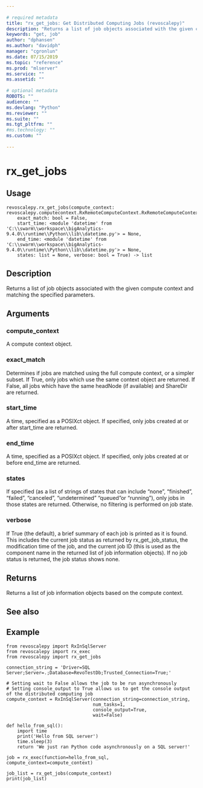 ```yaml
--- 
 
# required metadata 
title: "rx_get_jobs: Get Distributed Computing Jobs (revoscalepy)" 
description: "Returns a list of job objects associated with the given compute context and matching the specified parameters." 
keywords: "get, job" 
author: "dphansen"
ms.author: "davidph" 
manager: "cgronlun" 
ms.date: 07/15/2019
ms.topic: "reference" 
ms.prod: "mlserver" 
ms.service: "" 
ms.assetid: "" 
 
# optional metadata 
ROBOTS: "" 
audience: "" 
ms.devlang: "Python" 
ms.reviewer: "" 
ms.suite: "" 
ms.tgt_pltfrm: "" 
#ms.technology: "" 
ms.custom: "" 
 
---
```


# rx_get_jobs


 


## Usage



```
revoscalepy.rx_get_jobs(compute_context: revoscalepy.computecontext.RxRemoteComputeContext.RxRemoteComputeContext,
    exact_match: bool = False,
    start_time: <module 'datetime' from 'C:\\swarm\\workspace\\bigAnalytics-9.4.0\\runtime\\Python\\lib\\datetime.py'> = None,
    end_time: <module 'datetime' from 'C:\\swarm\\workspace\\bigAnalytics-9.4.0\\runtime\\Python\\lib\\datetime.py'> = None,
    states: list = None, verbose: bool = True) -> list
```





## Description

Returns a list of job objects associated with the given compute context and matching the specified parameters.


## Arguments


### compute_context

A compute context object.


### exact_match

Determines if jobs are matched using the full compute
context, or a simpler subset. If True, only jobs which use the same context
object are returned. If False, all jobs which have the same headNode (if
available) and ShareDir are returned.


### start_time

A time, specified as a POSIXct object. If specified, only
jobs created at or after start_time are returned.


### end_time

A time, specified as a POSIXct object. If specified, only
jobs created at or before end_time are returned.


### states

If specified (as a list of strings of states that can include
“none”, “finished”, “failed”, “canceled”, “undetermined” “queued”or
“running”), only jobs in those states are returned. Otherwise, no filtering
is performed on job state.


### verbose

If True (the default), a brief summary of each job is printed
as it is found. This includes the current job status as returned by
rx_get_job_status, the modification time of the job, and the current job ID
(this is used as the component name in the returned list of job information
objects). If no job status is returned, the job status shows none.


## Returns

Returns a list of job information objects based on the compute context.


## See also


## Example



```
from revoscalepy import RxInSqlServer
from revoscalepy import rx_exec
from revoscalepy import rx_get_jobs

connection_string = 'Driver=SQL Server;Server=.;Database=RevoTestDb;Trusted_Connection=True;'

# Setting wait to False allows the job to be run asynchronously
# Setting console_output to True allows us to get the console output of the distributed computing job
compute_context = RxInSqlServer(connection_string=connection_string,
                                num_tasks=1,
                                console_output=True,
                                wait=False)

def hello_from_sql():
    import time
    print('Hello from SQL server')
    time.sleep(3)
    return 'We just ran Python code asynchronously on a SQL server!'

job = rx_exec(function=hello_from_sql, compute_context=compute_context)

job_list = rx_get_jobs(compute_context)
print(job_list)
```

